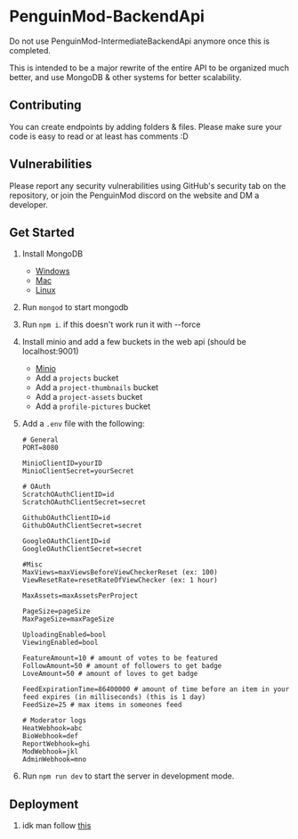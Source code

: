 # PenguinMod-BackendApi

Do not use PenguinMod-IntermediateBackendApi anymore once this is completed.

This is intended to be a major rewrite of the entire API to be organized much better, and use MongoDB & other systems for better scalability.

## Contributing

You can create endpoints by adding folders & files. Please make sure your code is easy to read or at least has comments :D

## Vulnerabilities

Please report any security vulnerabilities using GitHub's security tab on the repository, or join the PenguinMod discord on the website and DM a developer.

## Get Started

1. Install MongoDB
    - [Windows](https://docs.mongodb.com/manual/tutorial/install-mongodb-on-windows/)
    - [Mac](https://docs.mongodb.com/manual/tutorial/install-mongodb-on-os-x/)
    - [Linux](https://docs.mongodb.com/manual/administration/install-on-linux/)
2. Run `mongod` to start mongodb
3. Run `npm i`. if this doesn't work run it with --force
4. Install minio and add a few buckets in the web api (should be localhost:9001)
   - [Minio](https://docs.min.io/docs/minio-quickstart-guide.html)
   - Add a `projects` bucket
   - Add a `project-thumbnails` bucket
   - Add a `project-assets` bucket
   - Add a `profile-pictures` bucket
5. Add a `.env` file with the following:

    ```env
    # General
    PORT=8080

    MinioClientID=yourID
    MinioClientSecret=yourSecret

    # OAuth
    ScratchOAuthClientID=id
    ScratchOAuthClientSecret=secret

    GithubOAuthClientID=id
    GithubOAuthClientSecret=secret

    GoogleOAuthClientID=id
    GoogleOAuthClientSecret=secret

    #Misc
    MaxViews=maxViewsBeforeViewCheckerReset (ex: 100)
    ViewResetRate=resetRateOfViewChecker (ex: 1 hour)

    MaxAssets=maxAssetsPerProject

    PageSize=pageSize
    MaxPageSize=maxPageSize

    UploadingEnabled=bool
    ViewingEnabled=bool

    FeatureAmount=10 # amount of votes to be featured
    FollowAmount=50 # amount of followers to get badge
    LoveAmount=50 # amount of loves to get badge

    FeedExpirationTime=86400000 # amount of time before an item in your feed expires (in milliseconds) (this is 1 day)
    FeedSize=25 # max items in someones feed

    # Moderator logs
    HeatWebhook=abc
    BioWebhook=def
    ReportWebhook=ghi
    ModWebhook=jkl
    AdminWebhook=mno
    ```

6. Run `npm run dev` to start the server in development mode.

## Deployment

1. idk man follow [this](https://www.mongodb.com/docs/manual/administration/security-checklist/#std-label-security-checklist)
